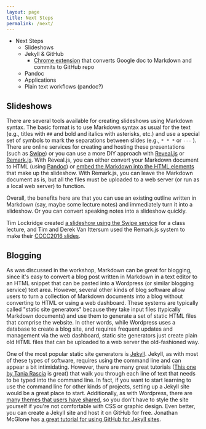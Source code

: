 ```yaml
---
layout: page
title: Next Steps
permalink: /next/
---
```

* Next Steps
	* Slideshows
	* Jekyll & GitHub
		* [Chrome extension](https://chrome.google.com/webstore/detail/gabriel/okimajjeocnndpifeelaajdebkkbckff?hl=en-GB) that converts Google doc to Markdown and commits to GitHub repo
	* Pandoc
	* Applications
	* Plain text workflows (pandoc?)


## Slideshows

There are several tools available for creating slideshows using Markdown syntax. The basic format is to use Markdown syntax as usual for the text (e.g., titles with `##` and bold and italics with asterisks, etc.) and use a special set of symbols to mark the separations between slides  (e.g., `* * *` or `---` ). There are online services for creating and hosting these presentations (such as [Swipe](https://www.swipe.to/markdown/)) or you can use a more DIY approach with [Reveal.js](http://lab.hakim.se/reveal-js/#/) or [Remark.js](http://remarkjs.com/#1). With Reveal.js, you can either convert your Markdown document to HTML (using [Pandoc](http://pandoc.org/README.html#producing-slide-shows-with-pandoc)) or [embed the Markdown into the HTML elements](https://github.com/hakimel/reveal.js#markdown) that make up the slideshow. With Remark.js, you can leave the Markdown document as is, but all the files must be uploaded to a web server (or run as a local web server) to function.

Overall, the benefits here are that you can use an existing outline written in Markdown (say, maybe some lecture notes) and immediately turn it into a slideshow. Or you can convert speaking notes into a slideshow quickly.

Tim Lockridge created [a slideshow using the Swipe service](https://www.swipe.to/6414fs) for a class lecture, and Tim and Derek Van Ittersum used the Remark.js system to make their [CCCC2016 slides](http://processedword.net/cccc16/#1).

## Blogging

As was discussed in the workshop, Markdown can be great for blogging, since it's easy to convert a blog post written in Markdown in a text editor to an HTML snippet that can be pasted into a Wordpress (or similar blogging service) text area. However, several other kinds of blog software allow users to turn a collection of Markdown documents into a blog without converting to HTML or using a web dashboard. These systems are typically called "static site generators" because they take input files (typically Markdown documents) and use them to generate a set of static HTML files that comprise the website. In other words, while Wordpress uses a database to create a blog site, and requires frequent updates and management via the web dashboard, static site generators just create plain old HTML files that can be uploaded to a web server the old-fashioned way.

One of the most popular static site generators is [Jekyll](https://jekyllrb.com/). Jekyll, as with most of these types of software, requires using the command line and can appear a bit intimidating. However, there are many great tutorials ([This one by Tania Rascia](https://www.taniarascia.com/make-a-static-website-with-jekyll/) is great) that walk you through each line of text that needs to be typed into the command line. In fact, if you want to start learning to use the command line for other kinds of projects, setting up a Jekyll site would be a great place to start. Additionally, as with Wordpress, there are [many themes that users have shared](http://jekyllthemes.org/), so you don't have to style the site yourself if you're not comfortable with CSS or graphic design. Even better, you can create a Jekyll site and host it on GitHub for free. Jonathan McGlone has [a great tutorial for using GitHub for Jekyll sites](http://jmcglone.com/guides/github-pages/).
